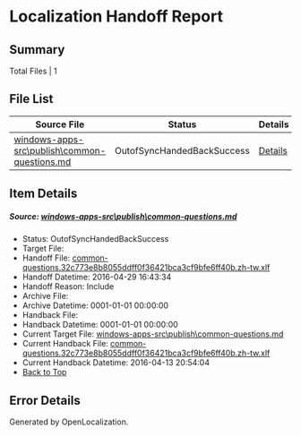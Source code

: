 # <a name='report-top'></a> Localization Handoff Report

## Summary
 Total Files | 1

## File List
 Source File | Status | Details 
 ----------- | ------ | ------- 
 [windows-apps-src\publish\common-questions.md](https://github.com/Microsoft/windows-apps/blob/baaf0f8716eceb4b44eb8d4d8fcfb63a0d078440/windows-apps-src/publish/common-questions.md) | OutofSyncHandedBackSuccess | [Details](#e47c2d37d5a3bc4c5200a2bb9767586129a044723476)

## Item Details
##### <a name='e47c2d37d5a3bc4c5200a2bb9767586129a044723476'></a> Source: [windows-apps-src\publish\common-questions.md](https://github.com/Microsoft/windows-apps/blob/baaf0f8716eceb4b44eb8d4d8fcfb63a0d078440/windows-apps-src/publish/common-questions.md)
* Status: OutofSyncHandedBackSuccess
* Target File: 
* Handoff File: [common-questions.32c773e8b8055ddff0f36421bca3cf9bfe6ff40b.zh-tw.xlf](https://github.com/Microsoft/WDG.handoff/blob/4ea4ad3667b4585109a3c3d4417a9d34acc38d31/ol-handoff/Microsoft/windows-apps.zh-tw/master/common-questions.32c773e8b8055ddff0f36421bca3cf9bfe6ff40b.zh-tw.xlf)
* Handoff Datetime: 2016-04-29 16:43:34
* Handoff Reason: Include
* Archive File: 
* Archive Datetime: 0001-01-01 00:00:00
* Handback File: 
* Handback Datetime: 0001-01-01 00:00:00
* Current Target File: [windows-apps-src\publish\common-questions.md](https://github.com/Microsoft/windows-apps.zh-tw/blob/e9e3a968e3039e1db4b1eaa7a24f6617bec63ac3/windows-apps-src/publish/common-questions.md)
* Current Handback File: [common-questions.32c773e8b8055ddff0f36421bca3cf9bfe6ff40b.zh-tw.xlf](https://github.com/Microsoft/WDG.handback/blob/7e7ac617531cad1a899ee4aa209128c56d157317/ol-handback/Microsoft/windows-apps.zh-tw/master/common-questions.32c773e8b8055ddff0f36421bca3cf9bfe6ff40b.zh-tw.xlf)
* Current Handback Datetime: 2016-04-13 20:54:04
* [Back to Top](#report-top)


## Error Details

Generated by OpenLocalization.
